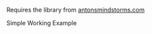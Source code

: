 Requires the library from [antonsmindstorms.com](https://github.com/antonvh/LEGO-HuskyLenslib)

Simple Working Example
